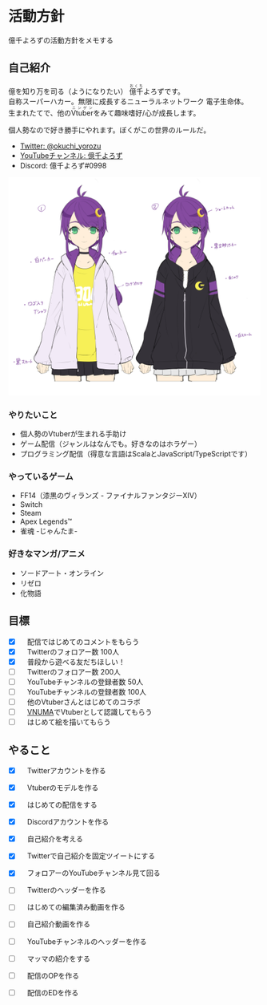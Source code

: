 # 活動方針
億千よろずの活動方針をメモする

## 自己紹介
億を知り万を司る（ようになりたい） <ruby>億千<rp>（</rp><rt>おくち</rt><rp>）</rp></ruby>よろずです。  
自称スーパーハカー。無限に成長するニューラルネットワーク 電子生命体。  
生まれたてで、他の<ruby>Vtuber<rp>（</rp><rt>ニンゲン</rt><rp>）</rp></ruby>をみて趣味嗜好/心が成長します。

個人勢なので好き勝手にやれます。ぼくがこの世界のルールだ。

- [Twitter: @okuchi_yorozu](https://twitter.com/okuchi_yorozu)
- [YouTubeチャンネル: 億千よろず](https://www.youtube.com/channel/UCpEsTR5Nnd0-HgKngIQqbmA)
- Discord: 億千よろず#0998

![億千よろずラフスケッチ](src/images/okuchi-yorozu-rough.jpg)

### やりたいこと
- 個人勢のVtuberが生まれる手助け
- ゲーム配信（ジャンルはなんでも。好きなのはホラゲー）
- プログラミング配信（得意な言語はScalaとJavaScript/TypeScriptです）

### やっているゲーム
- FF14（漆黒のヴィランズ - ファイナルファンタジーXIV）
- Switch
- Steam
- Apex Legends™
- 雀魂 -じゃんたま-

### 好きなマンガ/アニメ
- ソードアート・オンライン
- リゼロ
- 化物語

## 目標
- [x] 　配信ではじめてのコメントをもらう
- [x] 　Twitterのフォロアー数 100人
- [x] 　普段から遊べる友だちほしい！
- [ ] 　Twitterのフォロアー数 200人
- [ ] 　YouTubeチャンネルの登録者数 50人
- [ ] 　YouTubeチャンネルの登録者数 100人
- [ ] 　他のVtuberさんとはじめてのコラボ
- [ ] 　[VNUMA](https://hiyoko.sonoj.net/)でVtuberとして認識してもらう
- [ ] 　はじめて絵を描いてもらう

## やること
- [x] 　Twitterアカウントを作る
- [x] 　Vtuberのモデルを作る
- [x] 　はじめての配信をする
- [x] 　Discordアカウントを作る
- [x] 　自己紹介を考える
- [x] 　Twitterで自己紹介を固定ツイートにする
- [x] 　フォロアーのYouTubeチャンネル見て回る
- [ ] 　Twitterのヘッダーを作る
- [ ] 　はじめての編集済み動画を作る
- [ ] 　自己紹介動画を作る
- [ ] 　YouTubeチャンネルのヘッダーを作る
- [ ] 　マッマの紹介をする
- [ ] 　配信のOPを作る
- [ ] 　配信のEDを作る

